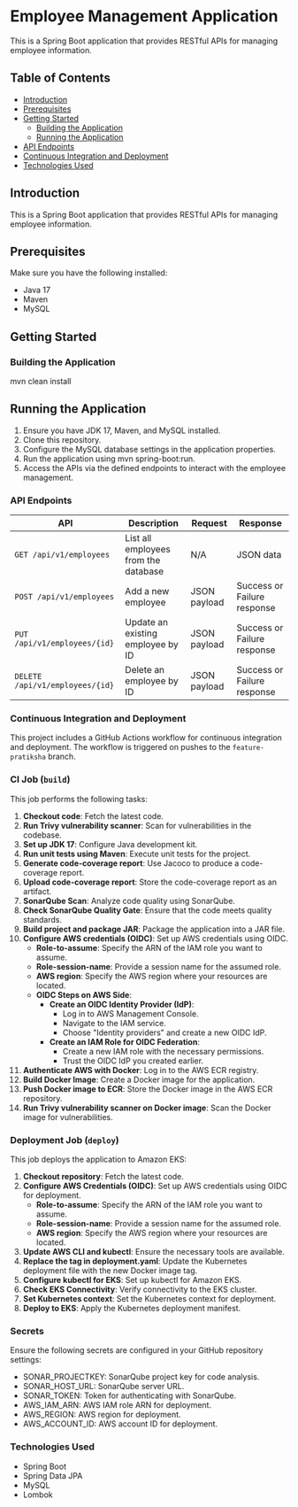 # Employee Management Application

This is a Spring Boot application that provides RESTful APIs for managing employee information.

## Table of Contents

- [Introduction](#introduction)
- [Prerequisites](#prerequisites)
- [Getting Started](#getting-started)
  - [Building the Application](#building-the-application)
  - [Running the Application](#running-the-application)
- [API Endpoints](#api-endpoints)
- [Continuous Integration and Deployment](#continuous-integration-and-deployment)
- [Technologies Used](#technologies-used)
  
## Introduction

This is a Spring Boot application that provides RESTful APIs for managing employee information.

## Prerequisites

Make sure you have the following installed:

- Java 17
- Maven
- MySQL

## Getting Started

### Building the Application

mvn clean install

## Running the Application

1. Ensure you have JDK 17, Maven, and MySQL installed.
2. Clone this repository.
3. Configure the MySQL database settings in the application properties.
4. Run the application using mvn spring-boot:run.
5. Access the APIs via the defined endpoints to interact with the employee management.

### API Endpoints

| API | Description | Request | Response |
| --- | --- | --- | --- |
| `GET /api/v1/employees` | List all employees from the database | N/A | JSON data |
| `POST /api/v1/employees` | Add a new employee | JSON payload | Success or Failure response |
| `PUT /api/v1/employees/{id}` | Update an existing employee by ID | JSON payload | Success or Failure response |
| `DELETE /api/v1/employees/{id}` | Delete an employee by ID | JSON payload | Success or Failure response |

### Continuous Integration and Deployment

This project includes a GitHub Actions workflow for continuous integration and deployment. The workflow is triggered on pushes to the `feature-pratiksha` branch.

### CI Job (`build`)

This job performs the following tasks:

1. **Checkout code**: Fetch the latest code.
2. **Run Trivy vulnerability scanner**: Scan for vulnerabilities in the codebase.
3. **Set up JDK 17**: Configure Java development kit.
4. **Run unit tests using Maven**: Execute unit tests for the project.
5. **Generate code-coverage report**: Use Jacoco to produce a code-coverage report.
6. **Upload code-coverage report**: Store the code-coverage report as an artifact.
7. **SonarQube Scan**: Analyze code quality using SonarQube.
8. **Check SonarQube Quality Gate**: Ensure that the code meets quality standards.
9. **Build project and package JAR**: Package the application into a JAR file.
10. **Configure AWS credentials (OIDC)**: Set up AWS credentials using OIDC.
    - **Role-to-assume**: Specify the ARN of the IAM role you want to assume.
    - **Role-session-name**: Provide a session name for the assumed role.
    - **AWS region**: Specify the AWS region where your resources are located.
    - **OIDC Steps on AWS Side**:
        - **Create an OIDC Identity Provider (IdP)**:
          - Log in to AWS Management Console.
          - Navigate to the IAM service.
          - Choose "Identity providers" and create a new OIDC IdP.
        - **Create an IAM Role for OIDC Federation**:
          - Create a new IAM role with the necessary permissions.
          - Trust the OIDC IdP you created earlier.
11. **Authenticate AWS with Docker**: Log in to the AWS ECR registry.
12. **Build Docker Image**: Create a Docker image for the application.
13. **Push Docker image to ECR**: Store the Docker image in the AWS ECR repository.
14. **Run Trivy vulnerability scanner on Docker image**: Scan the Docker image for vulnerabilities.

### Deployment Job (`deploy`)

This job deploys the application to Amazon EKS:

1. **Checkout repository**: Fetch the latest code.
2. **Configure AWS Credentials (OIDC)**: Set up AWS credentials using OIDC for deployment.
    - **Role-to-assume**: Specify the ARN of the IAM role you want to assume.
    - **Role-session-name**: Provide a session name for the assumed role.
    - **AWS region**: Specify the AWS region where your resources are located.
3. **Update AWS CLI and kubectl**: Ensure the necessary tools are available.
4. **Replace the tag in deployment.yaml**: Update the Kubernetes deployment file with the new Docker image tag.
5. **Configure kubectl for EKS**: Set up kubectl for Amazon EKS.
6. **Check EKS Connectivity**: Verify connectivity to the EKS cluster.
7. **Set Kubernetes context**: Set the Kubernetes context for deployment.
8. **Deploy to EKS**: Apply the Kubernetes deployment manifest.

### Secrets
Ensure the following secrets are configured in your GitHub repository settings:

- SONAR_PROJECTKEY: SonarQube project key for code analysis.
- SONAR_HOST_URL: SonarQube server URL.
- SONAR_TOKEN: Token for authenticating with SonarQube.
- AWS_IAM_ARN: AWS IAM role ARN for deployment.
- AWS_REGION: AWS region for deployment.
- AWS_ACCOUNT_ID: AWS account ID for deployment.

### Technologies Used
- Spring Boot
- Spring Data JPA
- MySQL
- Lombok

